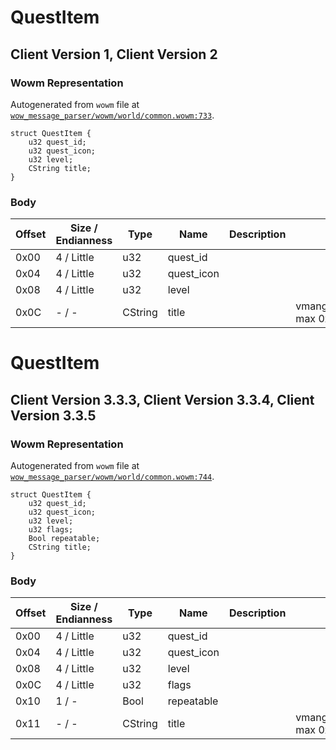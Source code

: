 # QuestItem

## Client Version 1, Client Version 2

### Wowm Representation

Autogenerated from `wowm` file at [`wow_message_parser/wowm/world/common.wowm:733`](https://github.com/gtker/wow_messages/tree/main/wow_message_parser/wowm/world/common.wowm#L733).
```rust,ignore
struct QuestItem {
    u32 quest_id;
    u32 quest_icon;
    u32 level;
    CString title;
}
```
### Body

| Offset | Size / Endianness | Type | Name | Description | Comment |
| ------ | ----------------- | ---- | ---- | ----------- | ------- |
| 0x00 | 4 / Little | u32 | quest_id |  |  |
| 0x04 | 4 / Little | u32 | quest_icon |  |  |
| 0x08 | 4 / Little | u32 | level |  |  |
| 0x0C | - / - | CString | title |  | vmangos/cmangos/mangoszero: max 0x200 |

# QuestItem

## Client Version 3.3.3, Client Version 3.3.4, Client Version 3.3.5

### Wowm Representation

Autogenerated from `wowm` file at [`wow_message_parser/wowm/world/common.wowm:744`](https://github.com/gtker/wow_messages/tree/main/wow_message_parser/wowm/world/common.wowm#L744).
```rust,ignore
struct QuestItem {
    u32 quest_id;
    u32 quest_icon;
    u32 level;
    u32 flags;
    Bool repeatable;
    CString title;
}
```
### Body

| Offset | Size / Endianness | Type | Name | Description | Comment |
| ------ | ----------------- | ---- | ---- | ----------- | ------- |
| 0x00 | 4 / Little | u32 | quest_id |  |  |
| 0x04 | 4 / Little | u32 | quest_icon |  |  |
| 0x08 | 4 / Little | u32 | level |  |  |
| 0x0C | 4 / Little | u32 | flags |  |  |
| 0x10 | 1 / - | Bool | repeatable |  |  |
| 0x11 | - / - | CString | title |  | vmangos/cmangos/mangoszero: max 0x200 |

